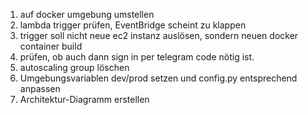 1. auf docker umgebung umstellen
2. lambda trigger prüfen, EventBridge scheint zu klappen
3. trigger soll nicht neue ec2 instanz auslösen, sondern neuen docker container build
4. prüfen, ob auch dann sign in per telegram code nötig ist.
5. autoscaling group löschen
6. Umgebungsvariablen dev/prod setzen und config.py entsprechend anpassen
7. Architektur-Diagramm erstellen